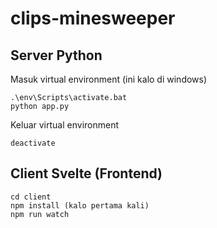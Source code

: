 # clips-minesweeper
## Server Python
Masuk virtual environment (ini kalo di windows)
```
.\env\Scripts\activate.bat
python app.py
```
Keluar virtual environment
```
deactivate
```
## Client Svelte (Frontend)
```
cd client
npm install (kalo pertama kali)
npm run watch
```